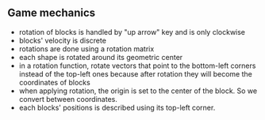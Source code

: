 ## Game mechanics
- rotation of blocks is handled by "up arrow" key and is only clockwise
- blocks' velocity is discrete 
- rotations are done using a rotation matrix 
- each shape is rotated around its geometric center 
- in a rotation function, rotate vectors that point to the bottom-left corners instead of the top-left ones because after rotation they will become the coordinates of blocks
- when applying rotation, the origin is set to the center of the block. So we convert between coordinates. 
- each blocks' positions is described using its top-left corner.
